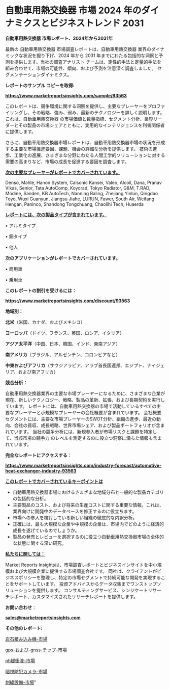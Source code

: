 # 自動車用熱交換器 市場 2024 年のダイナミクスとビジネストレンド 2031

<strong>自動車用熱交換器 市場レポート、2024年から2031年</strong>

最新の 自動車用熱交換器 市場調査レポートは、自動車用熱交換器 業界のダイナミックな状況を掘り下げ、2024 年から 2031 年までにわたる包括的な洞察と予測を提供します。当社の調査アナリスト チームは、定性的手法と定量的手法を組み合わせて、市場の可能性、傾向、および予測を注意深く調査しました。 セグメンテーションダイナミクス。



<strong>レポートのサンプル コピーを取得:</strong> <a href=https://www.marketreportsinsights.com/sample/93563>

<strong><u>https://www.marketreportsinsights.com/sample/93563</u></strong></a>

このレポートは、競争環境に関する洞察を提供し、主要なプレーヤーをプロファイリングし、その戦略、強み、弱み、最新のテクノロジーを詳しく説明します。 これは、自動車用熱交換器 の市場価値と数量指標、セグメント分析、業界リーダーとその製品の市場シェアとともに、実用的なインテリジェンスを利害関係者に提供します。

さらに、自動車用熱交換器市場レポートは、自動車用熱交換器市場の状況を形成する主要な市場推進要因、課題、機会の詳細な分析を提供します。 技術の進歩、工業化の進展、さまざまな分野にわたる人間工学的ソリューションに対する需要の高まりなど、市場の成長を促進する要因を調査します。



<strong><u>次の主要なプレーヤーがレポートでカバーされています。</u></strong>

Denso, Mahle, Hanon System, Calsonic Kansei, Valeo, Alcoil, Dana, Pranav Vikas, Senior, Tata AutoComp, Koyorad, Tokyo Radiator, G&M, T.RAD, Modine, Sanden, KB AutoTech, Nanning Baling, Zhejiang Yinlun, Qingdao Toyo, Wuxi Guanyun, Jiangsu Jiahe, LURUN, Fawer, South Air, Weifang Hengan, Paninco, Shandong Tongchuang, Chaolihi Tech, Huaerda



<strong><u><b>レポートには、次の製品タイプが含まれています。</b></u></strong>

• アルミタイプ

• 銅タイプ

• 他人



<strong><b>次のアプリケーションがレポートでカバーされています。</b></strong>

• 商用車

• 乗用車



<strong><b>このレポートの割引を受けるには：</b></strong><a href=https://www.marketreportsinsights.com/discount/93563>

<strong><u>https://www.marketreportsinsights.com/discount/93563</u></strong></a>



<strong>地域別：</strong>



<strong>北米</strong>（米国、カナダ、およびメキシコ）



<strong>ヨーロッパ</strong>（ドイツ、フランス、英国、ロシア、イタリア）



<strong>アジア太平洋</strong>（中国、日本、韓国、インド、東南アジア）



<strong>南アメリカ</strong>（ブラジル、アルゼンチン、コロンビアなど）



<strong>中東およびアフリカ</strong>（サウジアラビア、アラブ首長国連邦、エジプト、ナイジェリア、および南アフリカ）



<strong>競合分析：</strong>

自動車用熱交換器業界の主要な市場プレーヤーになるために、さまざまな企業が現在、新しいテクノロジー、戦略、製品の革新、拡張、および長期契約を実行しています。 レポートには、自動車用熱交換器の市場で活動しているすべての主要なプレーヤーと小規模なプレーヤーの会社概要が含まれています。 会社概要セグメントには、主要な市場プレーヤーのSWOT分析、組織の進歩、最近の動向、会社の買収、成長戦略、世界市場シェア、および製品ポートフォリオが含まれています。 当社の競争分析には、新規参入者が市場リスクと課題を特定して、当該市場の競争力 のレベルを測定するのに役立つ洞察に満ちた情報も含まれています。



<strong>完全なレポートにアクセスする</strong>：

<a href=https://www.marketreportsinsights.com/industry-forecast/automotive-heat-exchanger-industry-93563>

<strong><u>https://www.marketreportsinsights.com/industry-forecast/automotive-heat-exchanger-industry-93563</u></strong></a>



<strong><u><b>このレポートでカバーされているキーポイントは</b></u></strong>
<ul>
  <li>自動車用熱交換器市場におけるさまざまな地域分布と一般的な製品カテゴリの包括的な分析。</li>
  <li>主要製品のコスト、および将来の生産コストに関する重要な情報。これは、業界向けに開発中のデータベースを修正するのに役立ちます。</li>
  <li>市場への参入を検討している新しい組織の徹底的な内訳分析。</li>
  <li>正確には、最も大規模な企業や中規模の企業は、市場内でどのように経済的成長を遂げているのでしょうか。</li>
  <li>製品の発売とレビューを選択するのに役立つ自動車用熱交換器市場の全体的な状態に関する深い研究。</li>
</ul>


<strong><u><b>私たちに関しては：</b></u></strong>

Market Reports Insightsは、市場調査レポートとビジネスインサイトを中小規模および大規模企業に提供する市場調査会社です。 同社は、クライアントがビジネスポリシーを整理し、特定の市場セグメントで持続可能な開発を実現することをサポートしています。 投資アドバイスからデータ収集までワンストップソリューションを提供します。 コンサルティングサービス、シンジケートリサーチレポート、カスタマイズされたリサーチレポートを提供します。



<strong><b>お問い合わせ</b></strong>：

<a href=mailto:sales@marketreportsinsights.com>

<strong><u>sales@marketreportsinsights.com</u></strong></a>



<strong>その他のレポート:</strong>

<a href=https://www.linkedin.com/pulse/岩石積み込み機-市場-2023-最新の-cagr-および成長分析-2030-pr-news-hub-ilyaf/>岩石積み込み機-市場</a>

<a href=https://www.linkedin.com/pulse/gps-および-gnss-チップ-市場-2023-新興市場-将来の動向と市場需要-prxlf/>gps-および-gnss-チップ-市場</a>

<a href=https://www.linkedin.com/pulse/ph緩衝液-市場-2023-競争分析と事業成長-2030-consumer-connection-collective-360-etk7f/>ph緩衝液-市場</a>

<a href=https://www.linkedin.com/pulse/暗視防犯カメラ-市場-2023-総利益と主要ベンダー-2030-market-tribunal-16tif/>暗視防犯カメラ-市場</a>

<a href=https://www.linkedin.com/pulse/刺繍設備-市場-2023-競争分析と事業成長-2030-pr-news-hub-3ycgf/>刺繍設備-市場</a>"

